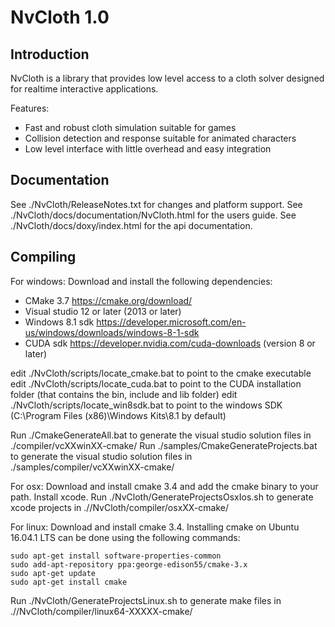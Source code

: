 NvCloth 1.0
===========

Introduction
------------

NvCloth is a library that provides low level access to a cloth solver designed for realtime interactive applications.

Features:
* Fast and robust cloth simulation suitable for games
* Collision detection and response suitable for animated characters
* Low level interface with little overhead and easy integration

Documentation
-------------

See ./NvCloth/ReleaseNotes.txt for changes and platform support.
See ./NvCloth/docs/documentation/NvCloth.html for the users guide.
See ./NvCloth/docs/doxy/index.html for the api documentation.

Compiling
---------
For windows:
Download and install the following dependencies:
* CMake 3.7 https://cmake.org/download/
* Visual studio 12 or later (2013 or later)
* Windows 8.1 sdk https://developer.microsoft.com/en-us/windows/downloads/windows-8-1-sdk
* CUDA sdk https://developer.nvidia.com/cuda-downloads (version 8 or later)

edit ./NvCloth/scripts/locate_cmake.bat to point to the cmake executable
edit ./NvCloth/scripts/locate_cuda.bat to point to the CUDA installation folder (that contains the bin, include and lib folder)
edit ./NvCloth/scripts/locate_win8sdk.bat to point to the windows SDK (C:\Program Files (x86)\Windows Kits\8.1 by default)

Run ./CmakeGenerateAll.bat to generate the visual studio solution files in ./compiler/vcXXwinXX-cmake/
Run ./samples/CmakeGenerateProjects.bat to generate the visual studio solution files in ./samples/compiler/vcXXwinXX-cmake/

For osx:
Download and install cmake 3.4 and add the cmake binary to your path.
Install xcode.
Run ./NvCloth/GenerateProjectsOsxIos.sh to generate xcode projects in .//NvCloth/compiler/osxXX-cmake/

For linux:
Download and install cmake 3.4.
Installing cmake on Ubuntu 16.04.1 LTS can be done using the following commands:
```
sudo apt-get install software-properties-common
sudo add-apt-repository ppa:george-edison55/cmake-3.x
sudo apt-get update
sudo apt-get install cmake
```
Run ./NvCloth/GenerateProjectsLinux.sh to generate make files in .//NvCloth/compiler/linux64-XXXXX-cmake/
